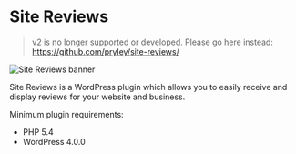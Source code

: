 # Site Reviews

>v2 is no longer supported or developed. Please go here instead: https://github.com/pryley/site-reviews/

![Site Reviews banner](src/assets/banner-1544x500.png)

Site Reviews is a WordPress plugin which allows you to easily receive and display reviews for your website and business.

Minimum plugin requirements:

* PHP 5.4
* WordPress 4.0.0
